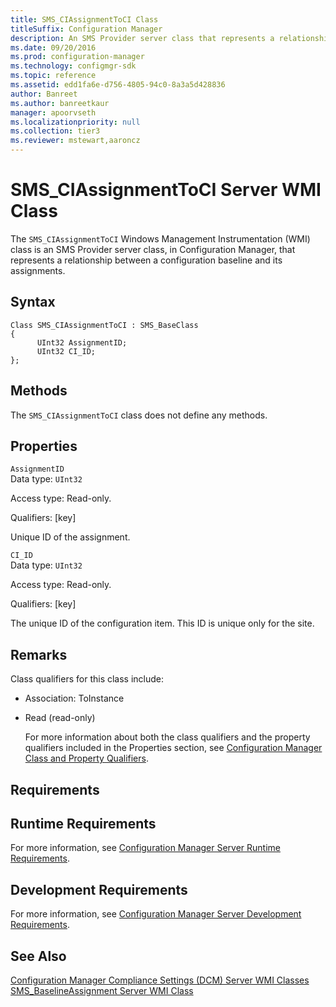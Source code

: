 ```yaml
---
title: SMS_CIAssignmentToCI Class
titleSuffix: Configuration Manager
description: An SMS Provider server class that represents a relationship between a configuration baseline and its assignments.
ms.date: 09/20/2016
ms.prod: configuration-manager
ms.technology: configmgr-sdk
ms.topic: reference
ms.assetid: edd1fa6e-d756-4805-94c0-8a3a5d428836
author: Banreet
ms.author: banreetkaur
manager: apoorvseth
ms.localizationpriority: null
ms.collection: tier3
ms.reviewer: mstewart,aaroncz 
---
```

# SMS_CIAssignmentToCI Server WMI Class
The `SMS_CIAssignmentToCI` Windows Management Instrumentation (WMI) class is an SMS Provider server class, in Configuration Manager, that represents a relationship between a configuration baseline and its assignments.  

## Syntax  

```  
Class SMS_CIAssignmentToCI : SMS_BaseClass  
{  
      UInt32 AssignmentID;  
      UInt32 CI_ID;  
};  
```  

## Methods  
 The `SMS_CIAssignmentToCI` class does not define any methods.  

## Properties  
 `AssignmentID`  
 Data type: `UInt32`  

 Access type: Read-only.  

 Qualifiers: [key]  

 Unique ID of the assignment.  

 `CI_ID`  
 Data type: `UInt32`  

 Access type: Read-only.  

 Qualifiers: [key]  

 The unique ID of the configuration item. This ID is unique only for the site.  

## Remarks  
 Class qualifiers for this class include:  

- Association: ToInstance  

- Read (read-only)  

  For more information about both the class qualifiers and the property qualifiers included in the Properties section, see [Configuration Manager Class and Property Qualifiers](../../../develop/reference/misc/class-and-property-qualifiers.md).  

## Requirements  

## Runtime Requirements  
 For more information, see [Configuration Manager Server Runtime Requirements](../../../develop/core/reqs/server-runtime-requirements.md).  

## Development Requirements  
 For more information, see [Configuration Manager Server Development Requirements](../../../develop/core/reqs/server-development-requirements.md).  

## See Also  
 [Configuration Manager Compliance Settings (DCM) Server WMI Classes](../../../develop/reference/compliance/compliance-settings-dcm-server-wmi-classes.md)   
 [SMS_BaselineAssignment Server WMI Class](../../../develop/reference/compliance/sms_baselineassignment-server-wmi-class.md)

